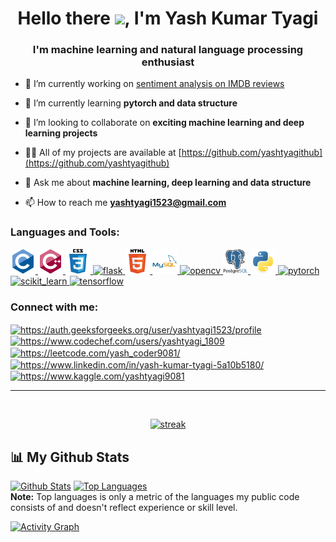<h1 align="center">Hello there <img src="https://raw.githubusercontent.com/MartinHeinz/MartinHeinz/master/wave.gif" width="30px">, I'm Yash Kumar Tyagi</h1>
<h3 align="center">I'm machine learning  and natural language processing enthusiast</h3>

- 🔭 I’m currently working on [sentiment analysis on IMDB reviews](https://github.com/yashtyagithub/Sentiment-Analysis-of-IMDB-reviews)

- 🌱 I’m currently learning **pytorch and data structure**

- 👯 I’m looking to collaborate on **exciting machine learning and deep learning projects**

- 👨‍💻 All of my projects are available at [https://github.com/yashtyagithub](https://github.com/yashtyagithub)

- 💬 Ask me about **machine learning, deep learning and data structure**

- 📫 How to reach me **yashtyagi1523@gmail.com**


<h3 align="left">Languages and Tools:</h3>
<p align="left"> <a href="https://www.cprogramming.com/" target="_blank"> <img src="https://raw.githubusercontent.com/devicons/devicon/master/icons/c/c-original.svg" alt="c" width="40" height="40"/> </a> <a href="https://www.w3schools.com/cpp/" target="_blank"> <img src="https://raw.githubusercontent.com/devicons/devicon/master/icons/cplusplus/cplusplus-original.svg" alt="cplusplus" width="40" height="40"/> </a> <a href="https://www.w3schools.com/cs/" target="_blank"><a href="https://www.w3schools.com/css/" target="_blank"> <img src="https://raw.githubusercontent.com/devicons/devicon/master/icons/css3/css3-original-wordmark.svg" alt="css3" width="40" height="40"/> </a> <a href="https://flask.palletsprojects.com/" target="_blank"> <img src="https://www.vectorlogo.zone/logos/pocoo_flask/pocoo_flask-icon.svg" alt="flask" width="40" height="40"/> </a> <a href="https://www.w3.org/html/" target="_blank"> <img src="https://raw.githubusercontent.com/devicons/devicon/master/icons/html5/html5-original-wordmark.svg" alt="html5" width="40" height="40"/> </a> <a href="https://www.mysql.com/" target="_blank"> <img src="https://raw.githubusercontent.com/devicons/devicon/master/icons/mysql/mysql-original-wordmark.svg" alt="mysql" width="40" height="40"/> </a> <a href="https://opencv.org/" target="_blank"> <img src="https://www.vectorlogo.zone/logos/opencv/opencv-icon.svg" alt="opencv" width="40" height="40"/> </a> <a href="https://www.postgresql.org" target="_blank"> <img src="https://raw.githubusercontent.com/devicons/devicon/master/icons/postgresql/postgresql-original-wordmark.svg" alt="postgresql" width="40" height="40"/> </a> <a href="https://www.python.org" target="_blank"> <img src="https://raw.githubusercontent.com/devicons/devicon/master/icons/python/python-original.svg" alt="python" width="40" height="40"/> </a> <a href="https://pytorch.org/" target="_blank"> <img src="https://www.vectorlogo.zone/logos/pytorch/pytorch-icon.svg" alt="pytorch" width="40" height="40"/> </a> <a href="https://scikit-learn.org/" target="_blank"> <img src="https://upload.wikimedia.org/wikipedia/commons/0/05/Scikit_learn_logo_small.svg" alt="scikit_learn" width="40" height="40"/> </a> <a href="https://www.tensorflow.org" target="_blank"> <img src="https://www.vectorlogo.zone/logos/tensorflow/tensorflow-icon.svg" alt="tensorflow" width="40" height="40"/> </a> </p>

<h3 align="left">Connect with me:</h3>
<p align="left">
<a href="https://auth.geeksforgeeks.org/user/https://auth.geeksforgeeks.org/user/yashtyagi1523/profile" target="blank"><img align="center" src="https://raw.githubusercontent.com/rahuldkjain/github-profile-readme-generator/master/src/images/icons/Social/geeks-for-geeks.svg" alt="https://auth.geeksforgeeks.org/user/yashtyagi1523/profile" height="30" width="40" /></a>
<a href="https://www.codechef.com/users/https://www.codechef.com/users/yashtyagi_1809" target="blank"><img align="center" src="https://cdn.jsdelivr.net/npm/simple-icons@3.1.0/icons/codechef.svg" alt="https://www.codechef.com/users/yashtyagi_1809" height="30" width="40" /></a>
<a href="https://www.leetcode.com/https://leetcode.com/yash_coder9081/" target="blank"><img align="center" src="https://raw.githubusercontent.com/rahuldkjain/github-profile-readme-generator/master/src/images/icons/Social/leet-code.svg" alt="https://leetcode.com/yash_coder9081/" height="30" width="40" /></a>
<a href="https://linkedin.com/in/https://www.linkedin.com/in/yash-kumar-tyagi-5a10b5180/" target="blank"><img align="center" src="https://raw.githubusercontent.com/rahuldkjain/github-profile-readme-generator/master/src/images/icons/Social/linked-in-alt.svg" alt="https://www.linkedin.com/in/yash-kumar-tyagi-5a10b5180/" height="30" width="40" /></a>
<a href="https://kaggle.com/https://www.kaggle.com/yashtyagi9081" target="blank"><img align="center" src="https://raw.githubusercontent.com/rahuldkjain/github-profile-readme-generator/master/src/images/icons/Social/kaggle.svg" alt="https://www.kaggle.com/yashtyagi9081" height="30" width="40" /></a>
</p> 

___

<br/>
<p align="center">
    <a href="https://github.com/yashtyagithub/github-readme-streak-stats">
        <img title="🔥 Get streak stats for your profile at git.io/streak-stats" alt="streak" src="https://github-readme-streak-stats.herokuapp.com/?user=yashtyagithub&theme=black-ice&hide_border=true&stroke=0000&background=060A0CD0"/>
    </a>
</p>

## 📊 My Github Stats

<a href="https://github.com/yashtyagithub/github-readme-stats"><img alt="Github Stats" src="https://github-readme-stats.vercel.app/api?username=yashtyagithub&show_icons=true&count_private=true&theme=react&hide_border=true&bg_color=0D1117" /></a>
  <a href="https://github.com/yashtyagithub/github-readme-stats"><img alt="Top Languages" src="https://github-readme-stats.vercel.app/api/top-langs/?username=yashtyagithub&langs_count=8&count_private=true&layout=compact&theme=react&hide_border=true&bg_color=0D1117" /></a>
  <br/>
  <b>Note:</b> Top languages is only a metric of the languages my public code consists of and doesn't reflect experience or skill level.




<a href="https://github.com/yashtyagithub/github-readme-activity-graph"><img alt="Activity Graph" src="https://activity-graph.herokuapp.com/graph?username=yashtyagithub&bg_color=0D1117&color=5BCDEC&line=5BCDEC&point=FFFFFF&hide_border=true" /></a>

<br/>
<br/>
